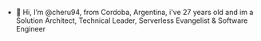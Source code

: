- 👋 Hi, I’m @cheru94, from Cordoba, Argentina, i've 27 years old and im a Solution Architect, Technical Leader, Serverless Evangelist & Software Engineer
